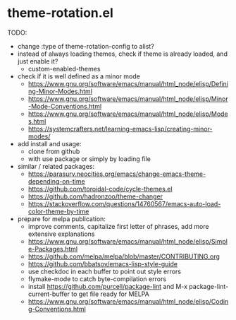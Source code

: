 # theme-rotation.el

TODO:
- change :type of theme-rotation-config to alist?
- instead of always loading themes, check if theme is already loaded, and just enable it?
  - custom-enabled-themes
- check if it is well defined as a minor mode
  - https://www.gnu.org/software/emacs/manual/html_node/elisp/Defining-Minor-Modes.html
  - https://www.gnu.org/software/emacs/manual/html_node/elisp/Minor-Mode-Conventions.html
  - https://www.gnu.org/software/emacs/manual/html_node/elisp/Modes.html
  - https://systemcrafters.net/learning-emacs-lisp/creating-minor-modes/
- add install and usage:
  - clone from github
  - with use package or simply by loading file
- similar / related packages: 
  - https://parasurv.neocities.org/emacs/change-emacs-theme-depending-on-time
  - https://github.com/toroidal-code/cycle-themes.el
  - https://github.com/hadronzoo/theme-changer
  - https://stackoverflow.com/questions/14760567/emacs-auto-load-color-theme-by-time
- prepare for melpa publication:
  - improve comments, capitalize first letter of phrases, add more extensive explanations
  - https://www.gnu.org/software/emacs/manual/html_node/elisp/Simple-Packages.html
  - https://github.com/melpa/melpa/blob/master/CONTRIBUTING.org
  - https://github.com/bbatsov/emacs-lisp-style-guide
  - use checkdoc in each buffer to point out style errors
  - flymake-mode to catch byte-compilation errors
  - install https://github.com/purcell/package-lint and M-x package-lint-current-buffer to get file ready for MELPA
  - https://www.gnu.org/software/emacs/manual/html_node/elisp/Coding-Conventions.html
